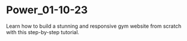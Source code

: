 # Power_01-10-23
Learn how to build a stunning and responsive gym website from scratch with this step-by-step tutorial.
